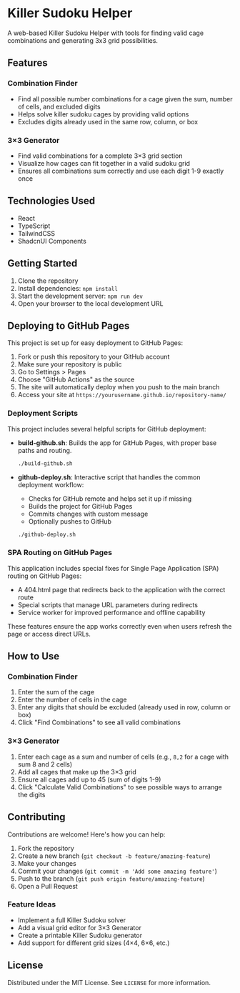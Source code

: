 # Killer Sudoku Helper

A web-based Killer Sudoku Helper with tools for finding valid cage combinations and generating 3x3 grid possibilities.

## Features

### Combination Finder
- Find all possible number combinations for a cage given the sum, number of cells, and excluded digits
- Helps solve killer sudoku cages by providing valid options
- Excludes digits already used in the same row, column, or box

### 3×3 Generator
- Find valid combinations for a complete 3×3 grid section
- Visualize how cages can fit together in a valid sudoku grid
- Ensures all combinations sum correctly and use each digit 1-9 exactly once

## Technologies Used

- React
- TypeScript
- TailwindCSS
- ShadcnUI Components

## Getting Started

1. Clone the repository
2. Install dependencies: `npm install`
3. Start the development server: `npm run dev`
4. Open your browser to the local development URL

## Deploying to GitHub Pages

This project is set up for easy deployment to GitHub Pages:

1. Fork or push this repository to your GitHub account
2. Make sure your repository is public
3. Go to Settings > Pages
4. Choose "GitHub Actions" as the source
5. The site will automatically deploy when you push to the main branch
6. Access your site at `https://yourusername.github.io/repository-name/`

### Deployment Scripts

This project includes several helpful scripts for GitHub deployment:

- **build-github.sh**: Builds the app for GitHub Pages, with proper base paths and routing.
  ```bash
  ./build-github.sh
  ```

- **github-deploy.sh**: Interactive script that handles the common deployment workflow:
  - Checks for GitHub remote and helps set it up if missing
  - Builds the project for GitHub Pages
  - Commits changes with custom message
  - Optionally pushes to GitHub
  ```bash
  ./github-deploy.sh
  ```

### SPA Routing on GitHub Pages

This application includes special fixes for Single Page Application (SPA) routing on GitHub Pages:

- A 404.html page that redirects back to the application with the correct route
- Special scripts that manage URL parameters during redirects
- Service worker for improved performance and offline capability

These features ensure the app works correctly even when users refresh the page or access direct URLs.

## How to Use

### Combination Finder
1. Enter the sum of the cage
2. Enter the number of cells in the cage
3. Enter any digits that should be excluded (already used in row, column or box)
4. Click "Find Combinations" to see all valid combinations

### 3×3 Generator
1. Enter each cage as a sum and number of cells (e.g., `8,2` for a cage with sum 8 and 2 cells)
2. Add all cages that make up the 3×3 grid
3. Ensure all cages add up to 45 (sum of digits 1-9)
4. Click "Calculate Valid Combinations" to see possible ways to arrange the digits

## Contributing

Contributions are welcome! Here's how you can help:

1. Fork the repository
2. Create a new branch (`git checkout -b feature/amazing-feature`)
3. Make your changes
4. Commit your changes (`git commit -m 'Add some amazing feature'`)
5. Push to the branch (`git push origin feature/amazing-feature`)
6. Open a Pull Request

### Feature Ideas
- Implement a full Killer Sudoku solver
- Add a visual grid editor for 3×3 Generator
- Create a printable Killer Sudoku generator
- Add support for different grid sizes (4×4, 6×6, etc.)

## License

Distributed under the MIT License. See `LICENSE` for more information.